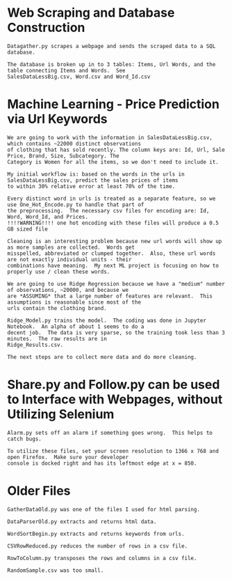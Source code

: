 # Web Scraping and Database Construction

    Datagather.py scrapes a webpage and sends the scraped data to a SQL database.
    
    The database is broken up in to 3 tables: Items, Url Words, and the table connecting Items and Words.  See
    SalesDataLessBig.csv, Word.csv and Word_Id.csv 
    
# Machine Learning - Price Prediction via Url Keywords
    
    We are going to work with the information in SalesDataLessBig.csv, which contains ~22000 distinct observations
    of clothing that has sold recently. The column keys are: Id, Url, Sale Price, Brand, Size, Subcategory. The
    Category is Women for all the items, so we don't need to include it.
    
    My initial workflow is: based on the words in the urls in SalesDataLessBig.csv, predict the sales prices of items
    to within 30% relative error at least 70% of the time.
    
    Every distinct word in urls is treated as a separate feature, so we use One_Hot_Encode.py to handle that part of
    the preprocessing.  The necessary csv files for encoding are: Id, Word, Word_Id, and Prices.
    !!!!WARNING!!!! one hot encoding with these files will produce a 0.5 GB sized file
    
    Cleaning is an interesting problem because new url words will show up as more samples are collected.  Words get
    misspelled, abbreviated or clumped together.  Also, these url words are not exactly individual units - their
    combinations have meaning.  My next ML project is focusing on how to properly use / clean these words.
    
    We are going to use Ridge Regression because we have a "medium" number of observations, ~20000, and because we
    are *ASSUMING* that a large number of features are relevant.  This assumptions is reasonable since most of the
    urls contain the clothing brand. 
    
    Ridge_Model.py trains the model.  The coding was done in Jupyter Notebook.  An alpha of about 1 seems to do a
    decent job.  The data is very sparse, so the training took less than 3 minutes.  The raw results are in
    Ridge_Results.csv.  
    
    The next steps are to collect more data and do more cleaning.
    
# Share.py and Follow.py can be used to Interface with Webpages, without Utilizing Selenium

    Alarm.py sets off an alarm if something goes wrong.  This helps to catch bugs.
    
    To utilize these files, set your screen resolution to 1366 x 768 and open Firefox.  Make sure your developer
    console is docked right and has its leftmost edge at x = 850.

# Older Files

    GatherDataOld.py was one of the files I used for html parsing.

    DataParserOld.py extracts and returns html data.

    WordSortBegin.py extracts and returns keywords from urls.

    CSVRowReduced.py reduces the number of rows in a csv file.

    RowToColumn.py transposes the rows and columns in a csv file.
    
    RandomSample.csv was too small.
